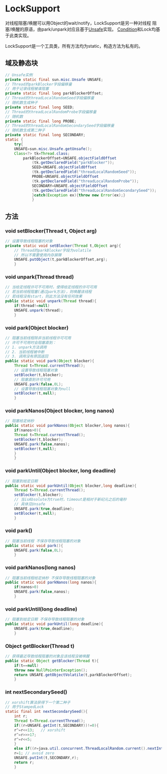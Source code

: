 # LockSupport

对线程阻塞/唤醒可以用Object的wait/notify，LockSupport是另一种对线程
阻塞/唤醒的原语，由park/unpark对应且基于[Unsafe](../../../../sun/misc/Unsafe.md)实现。
[Condition](Condition.md)和Lock均基于此类实现。

LockSupport是一个工具类，所有方法均为static，构造方法为私有的。

## 域及静态块

```java
// Unsafe实例
private static final sun.misc.Unsafe UNSAFE;
// Thread的parkBlocker字段偏移量
// 用于记录线程被谁阻塞
private static final long parkBlockerOffset;
// Thread的threadLocalRandomSeed字段偏移量
// 随机数生成种子
private static final long SEED;
// Thread的threadLocalRandomProbe字段偏移量
// 随机数
private static final long PROBE;
// Thread的threadLocalRandomSecondarySeed字段偏移量
// 随机数生成第二种子
private static final long SECONDARY;
static {
    try{
    UNSAFE=sun.misc.Unsafe.getUnsafe();
    Class<?> tk=Thread.class;
        parkBlockerOffset=UNSAFE.objectFieldOffset
            (tk.getDeclaredField("parkBlocker"));
            SEED=UNSAFE.objectFieldOffset
            (tk.getDeclaredField("threadLocalRandomSeed"));
            PROBE=UNSAFE.objectFieldOffset
            (tk.getDeclaredField("threadLocalRandomProbe"));
            SECONDARY=UNSAFE.objectFieldOffset
            (tk.getDeclaredField("threadLocalRandomSecondarySeed"));
            }catch(Exception ex){throw new Error(ex);}
            }
```

## 方法

### void setBlocker(Thread t, Object arg)

```java
// 设置导致线程阻塞的对象
private static void setBlocker(Thread t,Object arg){
    // Thread的parkBlocker字段为volatile
    // 所以不需要使用内存屏障
    UNSAFE.putObject(t,parkBlockerOffset,arg);
    }
```

### void unpark(Thread thread)

```java
// 当给定线程许可不可用时，使得给定线程的许可可用
// 若当前线程阻塞(通过park方法)，则唤醒该线程
// 若线程没有start，则此方法没有任何效果
public static void unpark(Thread thread){
    if(thread!=null)
    UNSAFE.unpark(thread);
    }
```

### void park(Object blocker)

```java
// 阻塞当前线程除非当前线程许可可用
// 许可不可用时会阻塞直到：
// 1. unpark方法调用
// 2. 当前线程被中断
// 3. 调用没有原因返回
public static void park(Object blocker){
    Thread t=Thread.currentThread();
    // 设置导致线程阻塞对象
    setBlocker(t,blocker);
    // 阻塞直到许可可用
    UNSAFE.park(false,0L);
    // 设置导致线程阻塞对象为null
    setBlocker(t,null);
    }
```

### void parkNanos(Object blocker, long nanos)

```java
// 阻塞给定纳秒
public static void parkNanos(Object blocker,long nanos){
    if(nanos>0){
    Thread t=Thread.currentThread();
    setBlocker(t,blocker);
    UNSAFE.park(false,nanos);
    setBlocker(t,null);
    }
    }
```

### void parkUntil(Object blocker, long deadline)

```java
// 阻塞到给定日期
public static void parkUntil(Object blocker,long deadline){
    Thread t=Thread.currentThread();
    setBlocker(t,blocker);
    // 当isAbsolute为true时，timeout是相对于新纪元之后的毫秒
    // 具体见Unsafe
    UNSAFE.park(true,deadline);
    setBlocker(t,null);
    }
```

### void park()

```java
// 阻塞当前线程 不保存导致线程阻塞的对象
public static void park(){
    UNSAFE.park(false,0L);
    }
```

### void parkNanos(long nanos)

```java
// 阻塞当前线程给定纳秒 不保存导致线程阻塞的对象
public static void parkNanos(long nanos){
    if(nanos>0)
    UNSAFE.park(false,nanos);
    }
```

### void parkUntil(long deadline)

```java
// 阻塞到给定日期 不保存导致线程阻塞的对象
public static void parkUntil(long deadline){
    UNSAFE.park(true,deadline);
    }
```

### Object getBlocker(Thread t)

```java
// 获得最近导致线程阻塞的对象且该线程没被唤醒
public static Object getBlocker(Thread t){
    if(t==null)
    throw new NullPointerException();
    return UNSAFE.getObjectVolatile(t,parkBlockerOffset);
    }
```

### int nextSecondarySeed()

```java
// xorshift算法获得下一个第二种子
// 用于StampedLock
static final int nextSecondarySeed(){
    int r;
    Thread t=Thread.currentThread();
    if((r=UNSAFE.getInt(t,SECONDARY))!=0){
    r^=r<<13;   // xorshift
    r^=r>>>17;
    r^=r<<5;
    }
    else if((r=java.util.concurrent.ThreadLocalRandom.current().nextInt())==0)
    r=1; // avoid zero
    UNSAFE.putInt(t,SECONDARY,r);
    return r;
    }
```